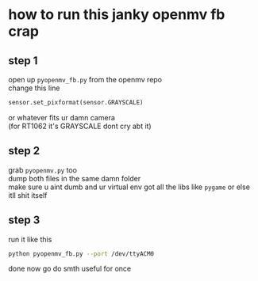 # how to run this janky openmv fb crap

## step 1  
open up `pyopenmv_fb.py` from the openmv repo  
change this line  
```python  
sensor.set_pixformat(sensor.GRAYSCALE)  
```  
or whatever fits ur damn camera  
(for RT1062 it's GRAYSCALE dont cry abt it)  

## step 2  
grab `pyopenmv.py` too  
dump both files in the same damn folder  
make sure u aint dumb and ur virtual env got all the libs like `pygame` or else itll shit itself  

## step 3  
run it like this  
```bash  
python pyopenmv_fb.py --port /dev/ttyACM0  
```  

done now go do smth useful for once

